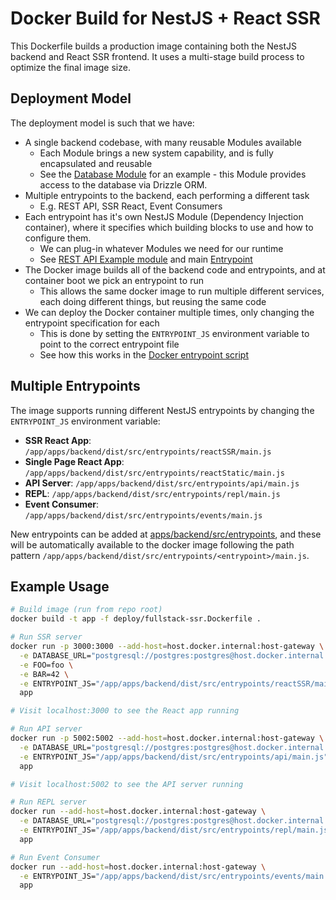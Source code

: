 # Docker Build for NestJS + React SSR

This Dockerfile builds a production image containing both the NestJS backend and React SSR frontend. It uses a multi-stage build process to optimize the final image size.

## Deployment Model

The deployment model is such that we have:
- A single backend codebase, with many reusable Modules available
  - Each Module brings a new system capability, and is fully encapsulated and reusable
  - See the [Database Module](../apps/backend/src/database/database.module.ts) for an example - this Module provides access to the database via Drizzle ORM.
- Multiple entrypoints to the backend, each performing a different task
  - E.g. REST API, SSR React, Event Consumers
- Each entrypoint has it's own NestJS Module (Dependency Injection container), where it specifies which building blocks to use and how to configure them.
  - We can plug-in whatever Modules we need for our runtime
  - See [REST API Example module](../apps/backend/src/entrypoints/api/app.module.ts) and main [Entrypoint](../apps/backend/src/entrypoints/api/main.ts)
- The Docker image builds all of the backend code and entrypoints, and at container boot we pick an entrypoint to run
  - This allows the same docker image to run multiple different services, each doing different things, but reusing the same code
- We can deploy the Docker container multiple times, only changing the entrypoint specification for each
  - This is done by setting the `ENTRYPOINT_JS` environment variable to point to the correct entrypoint file
  - See how this works in the [Docker entrypoint script](./entrypoint.sh) 

## Multiple Entrypoints

The image supports running different NestJS entrypoints by changing the `ENTRYPOINT_JS` environment variable:

- **SSR React App**: `/app/apps/backend/dist/src/entrypoints/reactSSR/main.js`
- **Single Page React App**: `/app/apps/backend/dist/src/entrypoints/reactStatic/main.js`
- **API Server**: `/app/apps/backend/dist/src/entrypoints/api/main.js`
- **REPL**: `/app/apps/backend/dist/src/entrypoints/repl/main.js`
- **Event Consumer**: `/app/apps/backend/dist/src/entrypoints/events/main.js`

New entrypoints can be added at [apps/backend/src/entrypoints](../apps/backend/src/entrypoints), and these will be automatically available to the docker image following the path pattern `/app/apps/backend/dist/src/entrypoints/<entrypoint>/main.js`.

## Example Usage

```bash
# Build image (run from repo root)
docker build -t app -f deploy/fullstack-ssr.Dockerfile .

# Run SSR server
docker run -p 3000:3000 --add-host=host.docker.internal:host-gateway \
  -e DATABASE_URL="postgresql://postgres:postgres@host.docker.internal:5432/postgres" \
  -e FOO=foo \
  -e BAR=42 \
  -e ENTRYPOINT_JS="/app/apps/backend/dist/src/entrypoints/reactSSR/main.js" \
  app

# Visit localhost:3000 to see the React app running

# Run API server
docker run -p 5002:5002 --add-host=host.docker.internal:host-gateway \
  -e DATABASE_URL="postgresql://postgres:postgres@host.docker.internal:5432/postgres" \
  -e ENTRYPOINT_JS="/app/apps/backend/dist/src/entrypoints/api/main.js" \
  app

# Visit localhost:5002 to see the API server running

# Run REPL server
docker run --add-host=host.docker.internal:host-gateway \
  -e DATABASE_URL="postgresql://postgres:postgres@host.docker.internal:5432/postgres" \
  -e ENTRYPOINT_JS="/app/apps/backend/dist/src/entrypoints/repl/main.js" \
  app

# Run Event Consumer
docker run --add-host=host.docker.internal:host-gateway \
  -e ENTRYPOINT_JS="/app/apps/backend/dist/src/entrypoints/events/main.js" \
  app
```
